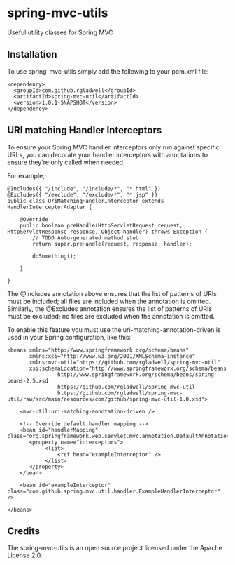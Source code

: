 spring-mvc-utils
================

Useful utility classes for Spring MVC

Installation
------------

To use spring-mvc-utils simply add the following to your pom.xml file:

    <dependency>
      <groupId>com.github.rgladwell</groupId>
      <artifactId>spring-mvc-util</artifactId>
      <version>1.0.1-SNAPSHOT</version>
    </dependency>

URI matching Handler Interceptors
---------------------------------

To ensure your Spring MVC handler interceptors only run against specific URLs, you can decorate your handler interceptors
with annotations to ensure they're only called when needed.

For example,:

    @Includes({ "/include", "/include/*", "*.html" })
    @Excludes({ "/exclude", "/exclude/*", "*.jsp" })
    public class UriMatchingHandlerInterceptor extends HandlerInterceptorAdapter {

        @Override
        public boolean preHandle(HttpServletRequest request, HttpServletResponse response, Object handler) throws Exception {
            // TODO Auto-generated method stub
            return super.preHandle(request, response, handler);
            
            doSomething();
            
        }

    } 

The @Includes annotation above ensures that the list of patterns of URIs must be included; all files are included when the annotation is omitted.
Similarly, the @Excludes annotation ensures the list of patterns of URIs must be excluded; no files are excluded when the annotation is omitted.

To enable this feature you must use the uri-matching-annotation-driven is used in your Spring configuration, like this:

	<beans xmlns="http://www.springframework.org/schema/beans"
	       xmlns:xsi="http://www.w3.org/2001/XMLSchema-instance"
	       xmlns:mvc-util="https://github.com/rgladwell/spring-mvc-util"
	       xsi:schemaLocation="http://www.springframework.org/schema/beans
	                http://www.springframework.org/schema/beans/spring-beans-2.5.xsd
	                https://github.com/rgladwell/spring-mvc-util
	                https://github.com/rgladwell/spring-mvc-util/raw/src/main/resources/com/github/spring-mvc-util-1.0.xsd">
	
		<mvc-util:uri-matching-annotation-driven />
	
	 	<!-- Override default handler mapping -->
	    <bean id="handlerMapping" class="org.springframework.web.servlet.mvc.annotation.DefaultAnnotationHandlerMapping">
		   <property name="interceptors">
		   		<list>
		   		    <ref bean="exampleInterceptor" />
		     	</list>
		   </property>
	    </bean>
	
	    <bean id="exampleInterceptor" class="com.github.spring.mvc.util.handler.ExampleHandlerInterceptor" />
	 
	</beans>

Credits
-------
The spring-mvc-utils is an open source project licensed under the Apache License 2.0.
